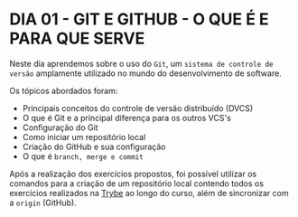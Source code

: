 # DIA 01 - GIT E GITHUB - O QUE É E PARA QUE SERVE

Neste dia aprendemos sobre o uso do `Git`, um `sistema de controle de versão` amplamente utilizado no mundo do desenvolvimento de software.

Os tópicos abordados foram:

- Principais conceitos do controle de versão distribuído (DVCS)
- O que é Git e a principal diferença para os outros VCS's
- Configuração do Git 
- Como iniciar um repositório local
- Criação do GitHub e sua configuração
- O que é `branch, merge e commit`

Após a realização dos exercícios propostos, foi possível utilizar os comandos para a criação de um repositório local contendo todos os exercícios realizados na [Trybe](https://www.betrybe.com/) ao longo do curso, além de sincronizar com a `origin` (GitHub).